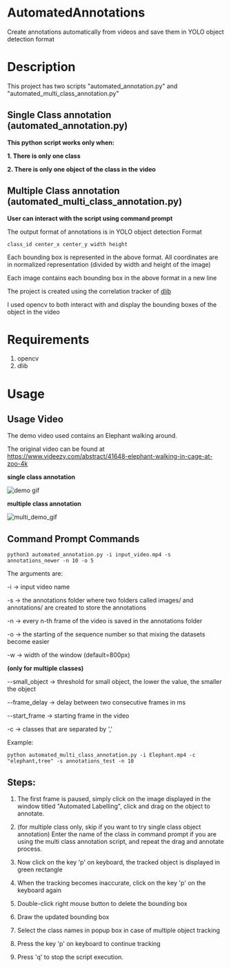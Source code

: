 # AutomatedAnnotations
Create annotations automatically from videos and save them in YOLO object detection format

# Description

This project has two scripts "automated_annotation.py" and "automated_multi_class_annotation.py"

## Single Class annotation (automated_annotation.py)

**This python script works only when:**

**1. There is only one class**

**2. There is only one object of the class in the video**

## Multiple Class annotation (automated_multi_class_annotation.py)

**User can interact with the script using command prompt**



The output format of annotations is in YOLO object detection Format

```
class_id center_x center_y width height
```

Each bounding box is represented in the above format. All coordinates are in normalized representation (divided by width and height of the image)

Each image contains each bounding box in the above format in a new line


The project is created using the correlation tracker of [dlib](http://dlib.net/)


I used opencv to both interact with and display the bounding boxes of the object in the video

# Requirements

1. opencv
2. dlib

# Usage

## Usage Video

The demo video used contains an Elephant walking around.

The original video can be found at https://www.videezy.com/abstract/41648-elephant-walking-in-cage-at-zoo-4k

**single class annotation**

![demo gif](elephant_annotation_demo.gif)


**multiple class annotation**

![multi_demo_gif](elephant_multi_class_annotation.gif)


## Command Prompt Commands

```
python3 automated_annotation.py -i input_video.mp4 -s annotations_newer -n 10 -o 5
```
The arguments are:

-i -> input video name

-s -> the annotations folder where two folders called images/ and annotations/ are created to store the annotations

-n -> every n-th frame of the video is saved in the annotations folder

-o -> the starting of the sequence number so that mixing the datasets become easier

-w -> width of the window (default=800px)

**(only for multiple classes)**

--small_object -> threshold for small object, the lower the value, the smaller the object

--frame_delay -> delay between two consecutive frames in ms

--start_frame -> starting frame in the video

-c -> classes that are separated by ',' 

Example:

```
python automated_multi_class_annotation.py -i Elephant.mp4 -c "elephant,tree" -s annotations_test -n 10
```

## Steps:

1. The first frame is paused, simply click on the image displayed in the window titled "Automated Labelling", click and drag on the object to annotate. 

2. (for multiple class only, skip if you want to try single class object annotation) 
Enter the name of the class in command prompt if you are using the multi class annotation script, and repeat the drag and annotate process.

3. Now click on the key 'p' on keyboard, the tracked object is displayed in green rectangle

4. When the tracking becomes inaccurate, click on the key 'p' on the keyboard again

5. Double-click right mouse button to delete the bounding box

6. Draw the updated bounding box

7. Select the class names in popup box in case of multiple object tracking 

8. Press the key 'p' on keyboard to continue tracking

9. Press 'q' to stop the script execution.
